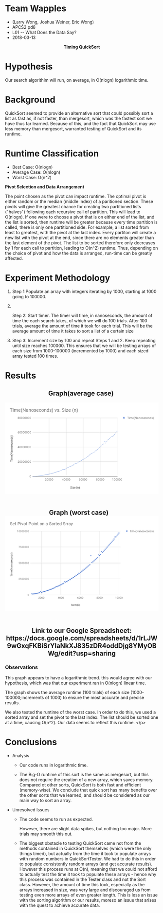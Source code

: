 # Team Wapples
<ul>
<li> (Larry Wong, Joshua Weiner, Eric Wong)</li>
 <li> APCS2 pd8</li>
 <li>L01 -- What Does the Data Say?</li>
<li>2018-03-13</li>
	
</ul>
<p align="center">
<b>Timing QuickSort</b>
</p>

# Hypothesis
<p> Our search algorithim will run, on average, in O(nlogn) logarithmic time. </P>

# Background
<p> QuickSort seemed to provide an alternative sort that could possibly sort a list as fast as, if not faster, than mergesort, which was the fastest sort we have thus far learned. Because of this, and the fact that QuickSort may use less memory than mergesort, warranted testing of QuickSort and its runtime.</p>

# Runtime Classification
<ul>
	<li> Best Case: O(nlogn) </li>
	<li> Average Case: O(nlogn) </li>
	<li> Worst Case: O(n^2) </li>
</ul>
<b>Pivot Selection and Data Arrangement </b>
<p> The point chosen as the pivot can impact runtime. The optimal pivot is either random or the median (middle index) of a paritioned section. These pivots will give the greatest chance for creating two partitioned lists ("halves") following each recursive call of partition. This will lead to O(nlogn). If one were to choose a pivot that is on either end of the list, and the list is sorted, then runtime will be greater because every time partition is called, there is only one partitioned side.
	For example, a list sorted from least to greatest, with the pivot at the last index. Every partiton will create a new list with the pivot at the end, since there are no elements greater than the last element of the pivot. The list to be sorted therefore only decreases by 1 for each call to partition, leading to O(n^2) runtime. Thus, depending on the choice of pivot and how the data is arranged, run-time can be greatly affected. 
	

# Experiment Methodology
<ol>
	<li>  <p> Step 1:Populate an array with integers iterating by 1000, starting at 1000 going to 100000.</p> </li>
	<li>  <p> Step 2: Start timer. The timer will time, in nanoseconds, the amount of time the each search takes, of which we will do 100 trials. After 100 trials, average the amount of time it took for each trial. This will be the average amount of time it takes to sort a list of a certain size</p> </li>
	<li>  <p> Step 3: Increment size by 100 and repeat Steps 1 and 2. Keep repeating until size reaches 100000. This ensures that we will be testing arrays of each size from 1000-100000 (incremented by 1000) and each sized array tested 100 times. </p> </li>

</ol>

# Results
<h2 align="center"> Graph(average case) </h2>
    <img src="https://github.com/ewong11/wapples/blob/master/quicksortData.png" >
    <h2 align="center"> Graph (worst case)
    <img src="https://github.com/ewong11/wapples/blob/master/quicksortSetpivot.png">
    <p> Link to our Google Spreadsheet: https://docs.google.com/spreadsheets/d/1rLJW9wGxqFKBiSrYIaNkXJ835zDR4oddDjg8YMyOBWg/edit?usp=sharing</p>
<h3> Observations </h3>
<p> This graph appears to have a logarithmic trend. this would agree with our hypothesis, which was that our experiment ran in O(nlogn) linear time. </p>
<p> The graph shows the average runtime (100 trials) of each size (1000-100000;increments of 1000) to ensure the most accurate and precise results. </p>
<p> We also tested the runtime of the worst case. In order to do this, we used a sorted array and set the pivot to the last index. The list should be sorted one at a time, causing O(n^2). Our data seems to reflect this runtime. <\p>
	

# Conclusions
<ul>
	<li> Analysis </li>
	     <ul>
		<li> <p>Our code runs in logarithmic time.</p> </li>
		<li> <p>The Big-O runtime of this sort is the same as mergesort, but this does not require the creation of a new array, which saves memory. Compared ot other sorts, QuickSort is both fast and efficient (memory-wise). We conclude that quick sort has many benefits over the other sorts that we learned, and should be considered as our main way to sort an array.</p> </li>
	     </ul>
	<li> Unresolved Issues </li>
	     <ul>
		<li> <p>The code seems to run as expected. </p>
		     <p> However, there are slight data spikes, but nothing too major. More trials may smooth this out.</li>
			     <li> <p>The biggest obstacle to testing QuickSort came not from the methods contained in QuickSort themselves (which were the only things timed), but actually from the time it took to populate arrays with random numbers in QuickSortTester. We had to do this in order to populate consistently random arrays (and get accurate results). However this process runs at O(n), meaning that we could not afford to actually test the time it took to populate these arrays - hence why this process was contained in the Tester class and not the Sort class. However, the amount of time this took, especially as the arrays increased in size, was very large and discouraged us from testing even more arrays of even greater length. This is less an issue with the sorting algorithm or our results, moreso an issue that arises with the quest to achieve accurate data.</p></li>
</ul>
